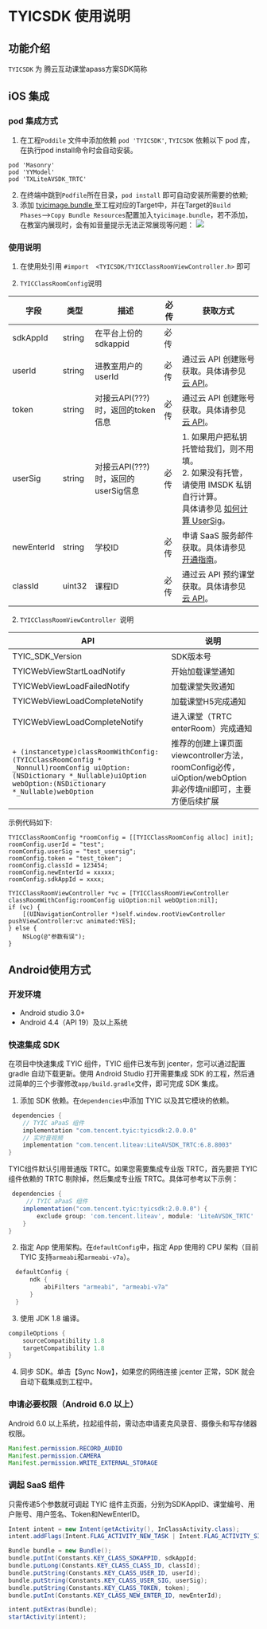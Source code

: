 # TYICSDK 使用说明

## 功能介绍

`TYICSDK` 为 腾云互动课堂apass方案SDK简称

## iOS 集成

### pod 集成方式

1. 在工程`Poddile` 文件中添加依赖 `pod 'TYICSDK'`, `TYICSDK` 依赖以下 pod 库，在执行pod install命令时会自动安装。

```
pod 'Masonry'
pod 'YYModel'
pod 'TXLiteAVSDK_TRTC'
```

2.  在终端中跳到`Podfile`所在目录，`pod install` 即可自动安装所需要的依赖;
3. 添加 [ tyicimage.bundle ](http://dldir1.qq.com/hudongzhibo/TYICSDK/bundle/tyicimage.bundle.zip) 至工程对应的Target中，并在Target的`Build Phases`-->`Copy Bundle Resources`配置加入`tyicimage.bundle`，若不添加，在教室内展现时，会有如音量提示无法正常展现等问题：
![](https://main.qcloudimg.com/raw/79a3c356ddfd67e173dcd26db963917c.png)

### 使用说明

1. 在使用处引用 `#import  <TYICSDK/TYICClassRoomViewController.h>` 即可

2. `TYICClassRoomConfig`说明

| 字段 | 类型 | 描述 | 必传 | 获取方式 |
| ---- | ---- | ---- | ---- | ---- | 
| sdkAppId | string | 在平台上份的sdkappid | 必传 | |
| userId |  string |  进教室用户的userId | 必传 | 通过云 API 创建账号获取。具体请参见 [云 API](https://cloud.tencent.com/document/product/680/37540)。 |
| token | string | 对接云API(???) 时，返回的token信息 | 必传 | 通过云 API 创建账号获取。具体请参见 [云 API](https://cloud.tencent.com/document/product/680/37540)。 |
| userSig | string | 对接云API(???) 时，返回的userSig信息 | 必传 | 1. 如果用户把私钥托管给我们，则不用填。<br/>2. 如果没有托管，请使用 IMSDK 私钥自行计算。<br/>具体请参见 [如何计算 UserSig](https://cloud.tencent.com/document/product/647/17275)。 |
| newEnterId | string | 学校ID | 必传 | 申请 SaaS 服务邮件获取。具体请参见 [开通指南](https://cloud.tencent.com/document/product/680/41461)。 |
| classId | uint32 | 课程ID | 必传 | 通过云 API 预约课堂获取。具体请参见 [云 API](https://cloud.tencent.com/document/product/680/37540)。|

2. `TYICClassRoomViewController `说明

| API | 说明 | 
| --- | ---- | 
| TYIC_SDK_Version | SDK版本号 | 
| TYICWebViewStartLoadNotify | 开始加载课堂通知 |
| TYICWebViewLoadFailedNotify | 加载课堂失败通知 |
| TYICWebViewLoadCompleteNotify | 加载课堂H5完成通知 |
| TYICWebViewLoadCompleteNotify | 进入课堂（TRTC enterRoom）完成通知 |
|  `+ (instancetype)classRoomWithConfig:(TYICClassRoomConfig * _Nonnull)roomConfig uiOption:(NSDictionary *_Nullable)uiOption webOption:(NSDictionary *_Nullable)webOption` | 推荐的创建上课页面viewcontroller方法，roomConfig必传，uiOption/webOption 非必传填nil即可，主要方便后续扩展 |

示例代码如下:

```
TYICClassRoomConfig *roomConfig = [[TYICClassRoomConfig alloc] init];
roomConfig.userId = "test";
roomConfig.userSig = "test_usersig";
roomConfig.token = "test_token";
roomConfig.classId = 123454;
roomConfig.newEnterId = xxxxx;
roomConfig.sdkAppId = xxxx;
            
TYICClassRoomViewController *vc = [TYICClassRoomViewController classRoomWithConfig:roomConfig uiOption:nil webOption:nil];
if (vc) {
	[(UINavigationController *)self.window.rootViewController pushViewController:vc animated:YES];
} else {
	NSLog(@"参数有误");
}
```


## Android使用方式

### 开发环境
* Android studio 3.0+
* Android 4.4（API 19）及以上系统

### 快速集成 SDK
在项目中快速集成 TYIC 组件，TYIC 组件已发布到 jcenter，您可以通过配置 gradle 自动下载更新。使用 Android Studio 打开需要集成 SDK 的工程，然后通过简单的三个步骤修改`app/build.gradle`文件，即可完成 SDK 集成。

1. 添加 SDK 依赖。在`dependencies`中添加 TYIC 以及其它模块的依赖。

```groovy
 dependencies {
    // TYIC aPaaS 组件
    implementation "com.tencent.tyic:tyicsdk:2.0.0.0"
    // 实时音视频
    implementation "com.tencent.liteav:LiteAVSDK_TRTC:6.8.8003"
}
```

TYIC组件默认引用普通版 TRTC。如果您需要集成专业版 TRTC，首先要把 TYIC 组件依赖的 TRTC 剔除掉，然后集成专业版 TRTC。具体可参考以下示例：

```groovy
 dependencies {
     // TYIC aPaaS 组件
    implementation("com.tencent.tyic:tyicsdk:2.0.0.0") {
        exclude group: 'com.tencent.liteav', module: 'LiteAVSDK_TRTC'
    }
}
```

2. 指定 App 使用架构。在`defaultConfig`中，指定 App 使用的 CPU 架构（目前 TYIC 支持`armeabi`和`armeabi-v7a`）。

```groovy
  defaultConfig {
      ndk {
          abiFilters "armeabi", "armeabi-v7a"
      }
  }
```

3. 使用 JDK 1.8 编译。

```groovy
compileOptions {
    sourceCompatibility 1.8
    targetCompatibility 1.8
}
```

4. 同步 SDK。单击【Sync Now】，如果您的网络连接 jcenter 正常，SDK 就会自动下载集成到工程中。

### 申请必要权限（Android 6.0 以上）
Android 6.0 以上系统，拉起组件前，需动态申请麦克风录音、摄像头和写存储器权限。

```java
Manifest.permission.RECORD_AUDIO
Manifest.permission.CAMERA
Manifest.permission.WRITE_EXTERNAL_STORAGE
```

### 调起 SaaS 组件
只需传递5个参数就可调起 TYIC 组件主页面，分别为SDKAppID、课堂编号、用户账号、用户签名、Token和NewEnterID。

```java
Intent intent = new Intent(getActivity(), InClassActivity.class);
intent.addFlags(Intent.FLAG_ACTIVITY_NEW_TASK | Intent.FLAG_ACTIVITY_SINGLE_TOP);

Bundle bundle = new Bundle();
bundle.putInt(Constants.KEY_CLASS_SDKAPPID, sdkAppId;
bundle.putLong(Constants.KEY_CLASS_CLASS_ID, classId);
bundle.putString(Constants.KEY_CLASS_USER_ID, userId);
bundle.putString(Constants.KEY_CLASS_USER_SIG, userSig);
bundle.putString(Constants.KEY_CLASS_TOKEN, token);
bundle.putInt(Constants.KEY_CLASS_NEW_ENTER_ID, newEnterId);

intent.putExtras(bundle);
startActivity(intent);
```


